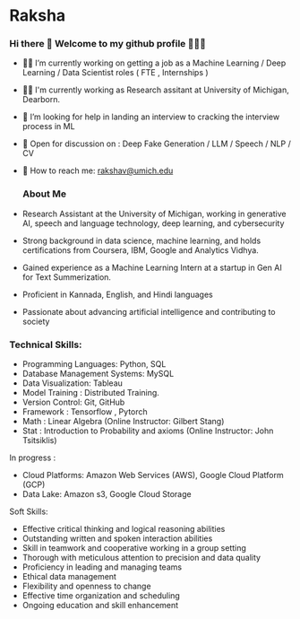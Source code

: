 # Raksha

### Hi there 👋 Welcome to my github profile 👩🏻‍💻

- 💪🏻 I’m currently working on getting a job as a Machine Learning / Deep Learning / Data Scientist roles ( FTE , Internships )
- 🕵️‍♀️ I'm currently working as Research assitant at University of Michigan, Dearborn.
- 🤔 I’m looking for help in landing an interview to cracking the interview process in ML 
- 👀 Open for discussion on : Deep Fake Generation / LLM / Speech / NLP / CV 
- 📧 How to reach me: rakshav@umich.edu

  ### About Me

- Research Assistant at the University of Michigan, working in generative AI, speech and language technology, deep learning, and cybersecurity
- Strong background in data science, machine learning, and holds certifications from  Coursera, ​IBM,  Google and Analytics Vidhya.
- Gained experience as a Machine Learning Intern at a startup in Gen AI for Text Summerization.
- Proficient in Kannada, English, and Hindi languages 
- Passionate about advancing artificial intelligence and contributing to society


### Technical Skills:

- Programming Languages: Python, SQL
- Database Management Systems: MySQL
- Data Visualization: Tableau 
- Model Training : Distributed Training.
- Version Control: Git, GitHub
- Framework : Tensorflow , Pytorch
- Math : Linear Algebra (Online Instructor: Gilbert Stang)
- Stat : Introduction to Probability and axioms (Online Instructor: John Tsitsiklis)

In progress :
- Cloud Platforms: Amazon Web Services (AWS), Google Cloud Platform (GCP)
- Data Lake: Amazon s3, Google Cloud Storage

Soft Skills:
- Effective critical thinking and logical reasoning abilities
- Outstanding written and spoken interaction abilities
- Skill in teamwork and cooperative working in a group setting
- Thorough with meticulous attention to precision and data quality
- Proficiency in leading and managing teams
- Ethical data management
- Flexibility and openness to change
- Effective time organization and scheduling
- Ongoing education and skill enhancement



